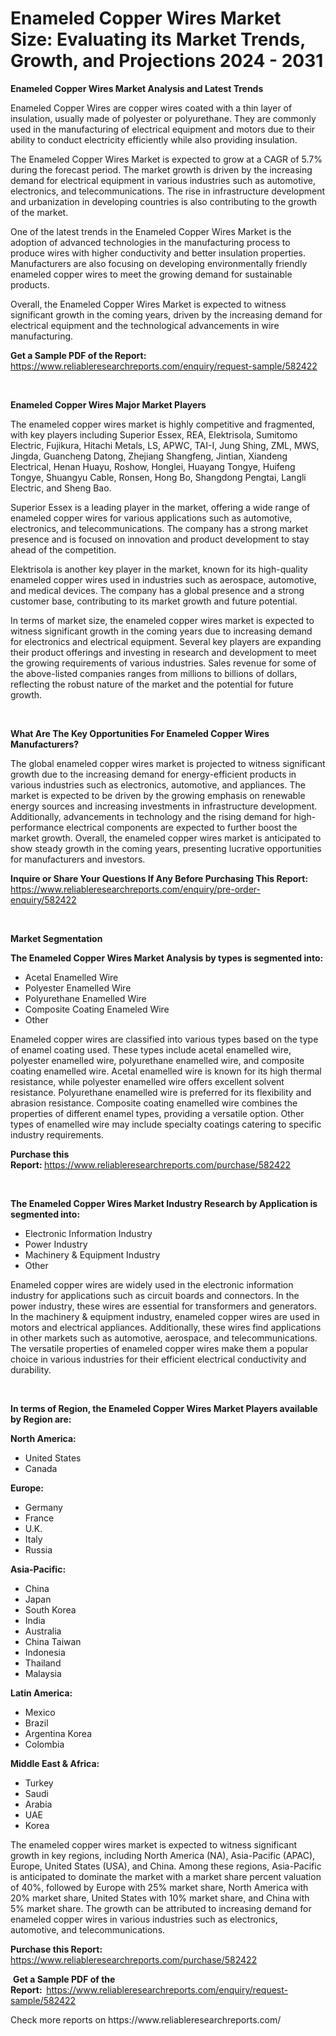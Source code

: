 <p><h1>Enameled Copper Wires Market Size: Evaluating its Market Trends, Growth, and Projections 2024 - 2031</h1></p><p><strong>Enameled Copper Wires Market Analysis and Latest Trends</strong></p>
<p><p>Enameled Copper Wires are copper wires coated with a thin layer of insulation, usually made of polyester or polyurethane. They are commonly used in the manufacturing of electrical equipment and motors due to their ability to conduct electricity efficiently while also providing insulation.</p><p>The Enameled Copper Wires Market is expected to grow at a CAGR of 5.7% during the forecast period. The market growth is driven by the increasing demand for electrical equipment in various industries such as automotive, electronics, and telecommunications. The rise in infrastructure development and urbanization in developing countries is also contributing to the growth of the market.</p><p>One of the latest trends in the Enameled Copper Wires Market is the adoption of advanced technologies in the manufacturing process to produce wires with higher conductivity and better insulation properties. Manufacturers are also focusing on developing environmentally friendly enameled copper wires to meet the growing demand for sustainable products.</p><p>Overall, the Enameled Copper Wires Market is expected to witness significant growth in the coming years, driven by the increasing demand for electrical equipment and the technological advancements in wire manufacturing.</p></p>
<p><strong>Get a Sample PDF of the Report:&nbsp;</strong> <a href="https://www.reliableresearchreports.com/enquiry/request-sample/582422">https://www.reliableresearchreports.com/enquiry/request-sample/582422</a></p>
<p>&nbsp;</p>
<p><strong>Enameled Copper Wires Major Market Players</strong></p>
<p><p>The enameled copper wires market is highly competitive and fragmented, with key players including Superior Essex, REA, Elektrisola, Sumitomo Electric, Fujikura, Hitachi Metals, LS, APWC, TAI-I, Jung Shing, ZML, MWS, Jingda, Guancheng Datong, Zhejiang Shangfeng, Jintian, Xiandeng Electrical, Henan Huayu, Roshow, Honglei, Huayang Tongye, Huifeng Tongye, Shuangyu Cable, Ronsen, Hong Bo, Shangdong Pengtai, Langli Electric, and Sheng Bao.</p><p>Superior Essex is a leading player in the market, offering a wide range of enameled copper wires for various applications such as automotive, electronics, and telecommunications. The company has a strong market presence and is focused on innovation and product development to stay ahead of the competition.</p><p>Elektrisola is another key player in the market, known for its high-quality enameled copper wires used in industries such as aerospace, automotive, and medical devices. The company has a global presence and a strong customer base, contributing to its market growth and future potential.</p><p>In terms of market size, the enameled copper wires market is expected to witness significant growth in the coming years due to increasing demand for electronics and electrical equipment. Several key players are expanding their product offerings and investing in research and development to meet the growing requirements of various industries. Sales revenue for some of the above-listed companies ranges from millions to billions of dollars, reflecting the robust nature of the market and the potential for future growth.</p></p>
<p>&nbsp;</p>
<p><strong>What Are The Key Opportunities For Enameled Copper Wires Manufacturers?</strong></p>
<p><p>The global enameled copper wires market is projected to witness significant growth due to the increasing demand for energy-efficient products in various industries such as electronics, automotive, and appliances. The market is expected to be driven by the growing emphasis on renewable energy sources and increasing investments in infrastructure development. Additionally, advancements in technology and the rising demand for high-performance electrical components are expected to further boost the market growth. Overall, the enameled copper wires market is anticipated to show steady growth in the coming years, presenting lucrative opportunities for manufacturers and investors.</p></p>
<p><strong>Inquire or Share Your Questions If Any Before Purchasing This Report:</strong> <a href="https://www.reliableresearchreports.com/enquiry/pre-order-enquiry/582422">https://www.reliableresearchreports.com/enquiry/pre-order-enquiry/582422</a></p>
<p>&nbsp;</p>
<p><strong>Market Segmentation</strong></p>
<p><strong>The Enameled Copper Wires Market Analysis by types is segmented into:</strong></p>
<p><ul><li>Acetal Enamelled Wire</li><li>Polyester Enamelled Wire</li><li>Polyurethane Enamelled Wire</li><li>Composite Coating Enameled Wire</li><li>Other</li></ul></p>
<p><p>Enameled copper wires are classified into various types based on the type of enamel coating used. These types include acetal enamelled wire, polyester enamelled wire, polyurethane enamelled wire, and composite coating enamelled wire. Acetal enamelled wire is known for its high thermal resistance, while polyester enamelled wire offers excellent solvent resistance. Polyurethane enamelled wire is preferred for its flexibility and abrasion resistance. Composite coating enamelled wire combines the properties of different enamel types, providing a versatile option. Other types of enamelled wire may include specialty coatings catering to specific industry requirements.</p></p>
<p><strong>Purchase this Report:&nbsp;</strong><a href="https://www.reliableresearchreports.com/purchase/582422">https://www.reliableresearchreports.com/purchase/582422</a></p>
<p>&nbsp;</p>
<p><strong>The Enameled Copper Wires Market Industry Research by Application is segmented into:</strong></p>
<p><ul><li>Electronic Information Industry</li><li>Power Industry</li><li>Machinery & Equipment Industry</li><li>Other</li></ul></p>
<p><p>Enameled copper wires are widely used in the electronic information industry for applications such as circuit boards and connectors. In the power industry, these wires are essential for transformers and generators. In the machinery & equipment industry, enameled copper wires are used in motors and electrical appliances. Additionally, these wires find applications in other markets such as automotive, aerospace, and telecommunications. The versatile properties of enameled copper wires make them a popular choice in various industries for their efficient electrical conductivity and durability.</p></p>
<p>&nbsp;</p>
<p><strong>In terms of Region, the Enameled Copper Wires Market Players available by Region are:</strong></p>
<p>
    <p> <strong> North America: </strong>
        <ul>
            <li>United States</li>
            <li>Canada</li>
        </ul>
        </p> 
    <p> <strong> Europe: </strong>
        <ul>
            <li>Germany</li>
            <li>France</li>
            <li>U.K.</li>
            <li>Italy</li>
            <li>Russia</li>
        </ul>
        </p> 
    <p> <strong> Asia-Pacific: </strong>
        <ul>
            <li>China</li>
            <li>Japan</li>
            <li>South Korea</li>
            <li>India</li>
            <li>Australia</li>
            <li>China Taiwan</li>
            <li>Indonesia</li>
            <li>Thailand</li>
            <li>Malaysia</li>
        </ul>
        </p> 
    <p> <strong> Latin America: </strong>
        <ul>
            <li>Mexico</li>
            <li>Brazil</li>
            <li>Argentina Korea</li>
            <li>Colombia</li>
        </ul>
        </p> 
    <p> <strong> Middle East & Africa: </strong>
        <ul>
            <li>Turkey</li>
            <li>Saudi</li>
            <li>Arabia</li>
            <li>UAE</li>
            <li>Korea</li>
        </ul>
    </p>
    </p>
<p><p>The enameled copper wires market is expected to witness significant growth in key regions, including North America (NA), Asia-Pacific (APAC), Europe, United States (USA), and China. Among these regions, Asia-Pacific is anticipated to dominate the market with a market share percent valuation of 40%, followed by Europe with 25% market share, North America with 20% market share, United States with 10% market share, and China with 5% market share. The growth can be attributed to increasing demand for enameled copper wires in various industries such as electronics, automotive, and telecommunications.</p></p>
<p><strong>Purchase this Report: </strong><a href="https://www.reliableresearchreports.com/purchase/582422">https://www.reliableresearchreports.com/purchase/582422</a></p>
<p>&nbsp;<strong>Get a Sample PDF of the Report:&nbsp;&nbsp;</strong><a href="https://www.reliableresearchreports.com/enquiry/request-sample/582422">https://www.reliableresearchreports.com/enquiry/request-sample/582422</a></p>
<p><strong></strong></p>
<p>Check more reports on https://www.reliableresearchreports.com/</p>